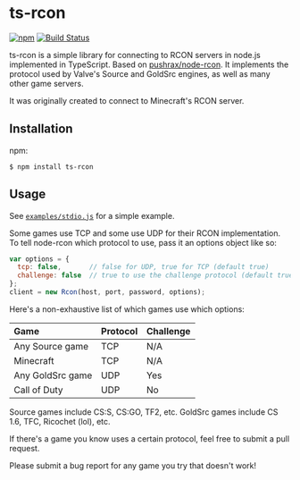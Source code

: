 # ts-rcon

[![npm](https://img.shields.io/npm/v/ts-rcon)](https://www.npmjs.com/package/ts-rcon)
[![Build Status](https://bmiddha.visualstudio.com/LinuxKnight/_apis/build/status/bmiddha.ts-rcon?branchName=master)](https://bmiddha.visualstudio.com/LinuxKnight/_build/latest?definitionId=4&branchName=master)

ts-rcon is a simple library for connecting to RCON servers in node.js implemented in TypeScript.
Based on [pushrax/node-rcon](https://github.com/pushrax/node-rcon).
It implements the protocol used by Valve's Source and GoldSrc engines,
as well as many other game servers.

It was originally created to connect to Minecraft's RCON server.

## Installation

npm:
```shell
$ npm install ts-rcon
```
## Usage

See [`examples/stdio.js`](https://github.com/pushrax/node-rcon/blob/master/examples/stdio.js) for a simple example.

Some games use TCP and some use UDP for their RCON implementation. To tell
node-rcon which protocol to use, pass it an options object like so:

```javascript
var options = {
  tcp: false,       // false for UDP, true for TCP (default true)
  challenge: false  // true to use the challenge protocol (default true)
};
client = new Rcon(host, port, password, options);
```

Here's a non-exhaustive list of which games use which options:

| Game              | Protocol  | Challenge |
| :---------------- | :-------- | :-------- |
| Any Source game   | TCP       | N/A       |
| Minecraft         | TCP       | N/A       |
| Any GoldSrc game  | UDP       | Yes       |
| Call of Duty      | UDP       | No        |

Source games include CS:S, CS:GO, TF2, etc. GoldSrc games include CS 1.6, TFC,
Ricochet (lol), etc.

If there's a game you know uses a certain protocol, feel free to submit a pull
request.

Please submit a bug report for any game you try that doesn't work!

